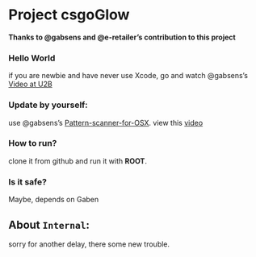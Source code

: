 # Project csgoGlow

**Thanks to @gabsens and @e-retailer’s contribution to this project**

### Hello World
if you are newbie and have never use Xcode, go and watch @gabsens’s [Video at U2B](https://www.youtube.com/channel/UCh6CZ1lfSYPVYo15Tln1SYA)

### Update by yourself:
use @gabsens’s [Pattern-scanner-for-OSX](https://github.com/gabsens/Pattern-scanner-for-OSX). view this [video](https://www.youtube.com/watch?v=3HhD7WNzSno)

### How to run?
clone it from github and run it with **ROOT**.

### Is it safe?
Maybe, depends on Gaben

## About `Internal`:
sorry for another delay, there some new trouble.

